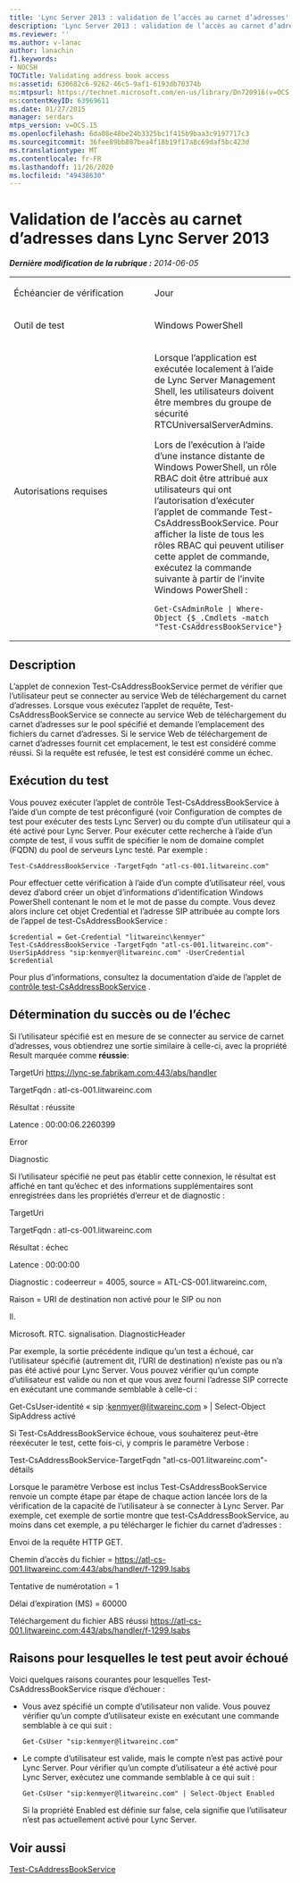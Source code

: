 ```yaml
---
title: 'Lync Server 2013 : validation de l’accès au carnet d’adresses'
description: 'Lync Server 2013 : validation de l’accès au carnet d’adresses.'
ms.reviewer: ''
ms.author: v-lanac
author: lanachin
f1.keywords:
- NOCSH
TOCTitle: Validating address book access
ms:assetid: 630682c6-9262-46c5-9af1-6193db70374b
ms:mtpsurl: https://technet.microsoft.com/en-us/library/Dn720916(v=OCS.15)
ms:contentKeyID: 63969611
ms.date: 01/27/2015
manager: serdars
mtps_version: v=OCS.15
ms.openlocfilehash: 6da08e48be24b3325bc1f415b9baa3c9197717c3
ms.sourcegitcommit: 36fee89bb887bea4f18b19f17a8c69daf5bc423d
ms.translationtype: MT
ms.contentlocale: fr-FR
ms.lasthandoff: 11/26/2020
ms.locfileid: "49438630"
---
```

# <a name="validating-address-book-access-in-lync-server-2013"></a>Validation de l’accès au carnet d’adresses dans Lync Server 2013

<div data-xmlns="http://www.w3.org/1999/xhtml">

<div class="topic" data-xmlns="http://www.w3.org/1999/xhtml" data-msxsl="urn:schemas-microsoft-com:xslt" data-cs="https://msdn.microsoft.com/">

<div data-asp="https://msdn2.microsoft.com/asp">



</div>

<div id="mainSection">

<div id="mainBody">

<span> </span>

_**Dernière modification de la rubrique :** 2014-06-05_


<table>
<colgroup>
<col style="width: 50%" />
<col style="width: 50%" />
</colgroup>
<tbody>
<tr class="odd">
<td><p>Échéancier de vérification</p></td>
<td><p>Jour</p></td>
</tr>
<tr class="even">
<td><p>Outil de test</p></td>
<td><p>Windows PowerShell</p></td>
</tr>
<tr class="odd">
<td><p>Autorisations requises</p></td>
<td><p>Lorsque l’application est exécutée localement à l’aide de Lync Server Management Shell, les utilisateurs doivent être membres du groupe de sécurité RTCUniversalServerAdmins.</p>
<p>Lors de l’exécution à l’aide d’une instance distante de Windows PowerShell, un rôle RBAC doit être attribué aux utilisateurs qui ont l’autorisation d’exécuter l’applet de commande Test-CsAddressBookService. Pour afficher la liste de tous les rôles RBAC qui peuvent utiliser cette applet de commande, exécutez la commande suivante à partir de l’invite Windows PowerShell :</p>
<pre><code>Get-CsAdminRole | Where-Object {$_.Cmdlets -match &quot;Test-CsAddressBookService&quot;}</code></pre></td>
</tr>
</tbody>
</table>


<div>

## <a name="description"></a>Description

L’applet de connexion Test-CsAddressBookService permet de vérifier que l’utilisateur peut se connecter au service Web de téléchargement du carnet d’adresses. Lorsque vous exécutez l’applet de requête, Test-CsAddressBookService se connecte au service Web de téléchargement du carnet d’adresses sur le pool spécifié et demande l’emplacement des fichiers du carnet d’adresses. Si le service Web de téléchargement de carnet d’adresses fournit cet emplacement, le test est considéré comme réussi. Si la requête est refusée, le test est considéré comme un échec.

</div>

<div>

## <a name="running-the-test"></a>Exécution du test

Vous pouvez exécuter l’applet de contrôle Test-CsAddressBookService à l’aide d’un compte de test préconfiguré (voir Configuration de comptes de test pour exécuter des tests Lync Server) ou du compte d’un utilisateur qui a été activé pour Lync Server. Pour exécuter cette recherche à l’aide d’un compte de test, il vous suffit de spécifier le nom de domaine complet (FQDN) du pool de serveurs Lync testé. Par exemple :

    Test-CsAddressBookService -TargetFqdn "atl-cs-001.litwareinc.com"

Pour effectuer cette vérification à l’aide d’un compte d’utilisateur réel, vous devez d’abord créer un objet d’informations d’identification Windows PowerShell contenant le nom et le mot de passe du compte. Vous devez alors inclure cet objet Credential et l’adresse SIP attribuée au compte lors de l’appel de test-CsAddressBookService :

    $credential = Get-Credential "litwareinc\kenmyer"
    Test-CsAddressBookService -TargetFqdn "atl-cs-001.litwareinc.com"-UserSipAddress "sip:kenmyer@litwareinc.com" -UserCredential $credential

Pour plus d’informations, consultez la documentation d’aide de l’applet de [contrôle test-CsAddressBookService](https://docs.microsoft.com/powershell/module/skype/Test-CsAddressBookService) .

</div>

<div>

## <a name="determining-success-or-failure"></a>Détermination du succès ou de l’échec

Si l’utilisateur spécifié est en mesure de se connecter au service de carnet d’adresses, vous obtiendrez une sortie similaire à celle-ci, avec la propriété Result marquée comme **réussie**:

TargetUri https://lync-se.fabrikam.com:443/abs/handler

TargetFqdn : atl-cs-001.litwareinc.com

Résultat : réussite

Latence : 00:00:06.2260399

Error

Diagnostic

Si l’utilisateur spécifié ne peut pas établir cette connexion, le résultat est affiché en tant qu’échec et des informations supplémentaires sont enregistrées dans les propriétés d’erreur et de diagnostic :

TargetUri

TargetFqdn : atl-cs-001.litwareinc.com

Résultat : échec

Latence : 00:00:00

Diagnostic : codeerreur = 4005, source = ATL-CS-001.litwareinc.com,

Raison = URI de destination non activé pour le SIP ou non

Il.

Microsoft. RTC. signalisation. DiagnosticHeader

Par exemple, la sortie précédente indique qu’un test a échoué, car l’utilisateur spécifié (autrement dit, l’URI de destination) n’existe pas ou n’a pas été activé pour Lync Server. Vous pouvez vérifier qu’un compte d’utilisateur est valide ou non et que vous avez fourni l’adresse SIP correcte en exécutant une commande semblable à celle-ci :

Get-CsUser-identité « sip :kenmyer@litwareinc.com » | Select-Object SipAddress activé

Si Test-CsAddressBookService échoue, vous souhaiterez peut-être réexécuter le test, cette fois-ci, y compris le paramètre Verbose :

Test-CsAddressBookService-TargetFqdn "atl-cs-001.litwareinc.com"-détails

Lorsque le paramètre Verbose est inclus Test-CsAddressBookService renvoie un compte étape par étape de chaque action lancée lors de la vérification de la capacité de l’utilisateur à se connecter à Lync Server. Par exemple, cet exemple de sortie montre que test-CsAddressBookService, au moins dans cet exemple, a pu télécharger le fichier du carnet d’adresses :

Envoi de la requête HTTP GET.

Chemin d’accès du fichier = https://atl-cs-001.litwareinc.com:443/abs/handler/f-1299.lsabs

Tentative de numérotation = 1

Délai d’expiration (MS) = 60000

Téléchargement du fichier ABS réussi https://atl-cs-001.litwareinc.com:443/abs/handler/f-1299.lsabs

</div>

<div>

## <a name="reasons-why-the-test-might-have-failed"></a>Raisons pour lesquelles le test peut avoir échoué

Voici quelques raisons courantes pour lesquelles Test-CsAddressBookService risque d’échouer :

  - Vous avez spécifié un compte d’utilisateur non valide. Vous pouvez vérifier qu’un compte d’utilisateur existe en exécutant une commande semblable à ce qui suit :
    
        Get-CsUser "sip:kenmyer@litwareinc.com"

  - Le compte d’utilisateur est valide, mais le compte n’est pas activé pour Lync Server. Pour vérifier qu’un compte d’utilisateur a été activé pour Lync Server, exécutez une commande semblable à ce qui suit :
    
        Get-CsUser "sip:kenmyer@litwareinc.com" | Select-Object Enabled
    
    Si la propriété Enabled est définie sur false, cela signifie que l’utilisateur n’est pas actuellement activé pour Lync Server.

</div>

<div>

## <a name="see-also"></a>Voir aussi


[Test-CsAddressBookService](https://docs.microsoft.com/powershell/module/skype/Test-CsAddressBookService)  
  

</div>

</div>

<span> </span>

</div>

</div>

</div>

